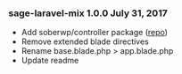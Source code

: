 ### sage-laravel-mix 1.0.0 July 31, 2017
* Add soberwp/controller package ([repo](https://github.com/soberwp/controller))
* Remove extended blade directives
* Rename base.blade.php > app.blade.php
* Update readme